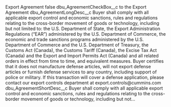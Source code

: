 <?xml version="1.0" encoding="UTF-8"?>
<CustomMetadata xmlns="http://soap.sforce.com/2006/04/metadata" xmlns:xsi="http://www.w3.org/2001/XMLSchema-instance" xmlns:xsd="http://www.w3.org/2001/XMLSchema">
    <label>Export Agreement</label>
    <protected>false</protected>
    <values>
        <field>dbu_AgreementCheckBox__c</field>
        <value xsi:type="xsd:string">to the Export Agreement</value>
    </values>
    <values>
        <field>dbu_AgreementLongDesc__c</field>
        <value xsi:type="xsd:string">Buyer shall comply with all applicable export control and economic sanctions, rules and regulations relating to the cross-border movement of goods or technology, including but not limited to: the U.S. Department of State, the Export Administration Regulations (“EAR”) administered by the U.S. Department of Commerce, the economic and trade sanctions programs administered by the U.S. Department of Commerce and the U.S. Department of Treasury, the Customs Act (Canada), the Customs Tariff (Canada), the Excise Tax Act (Canada) and the Export and Import Permits Act (Canada) and all related orders in effect from time to time, and equivalent measures.
Buyer certifies that it does not manufacture defense articles, will not export defense articles or furnish defense services to any country, including support of police or military.
If this transaction will cover a defense application, please contact our export controls department at export.controls@cummins.com</value>
    </values>
    <values>
        <field>dbu_AgreementShortDesc__c</field>
        <value xsi:type="xsd:string">Buyer shall comply with all applicable export control and economic sanctions, rules and regulations relating to the cross-border movement of goods or technology, including but not...</value>
    </values>
</CustomMetadata>
